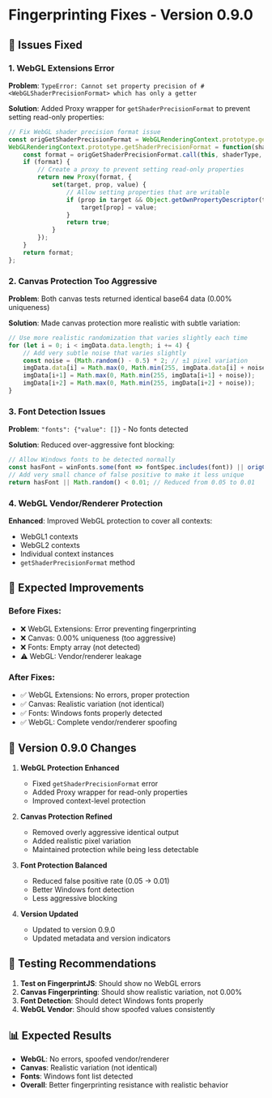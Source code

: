 # Fingerprinting Fixes - Version 0.9.0

## 🔧 **Issues Fixed**

### 1. **WebGL Extensions Error**
**Problem**: `TypeError: Cannot set property precision of #<WebGLShaderPrecisionFormat> which has only a getter`

**Solution**: Added Proxy wrapper for `getShaderPrecisionFormat` to prevent setting read-only properties:
```javascript
// Fix WebGL shader precision format issue
const origGetShaderPrecisionFormat = WebGLRenderingContext.prototype.getShaderPrecisionFormat;
WebGLRenderingContext.prototype.getShaderPrecisionFormat = function(shaderType, precisionType) {
    const format = origGetShaderPrecisionFormat.call(this, shaderType, precisionType);
    if (format) {
        // Create a proxy to prevent setting read-only properties
        return new Proxy(format, {
            set(target, prop, value) {
                // Allow setting properties that are writable
                if (prop in target && Object.getOwnPropertyDescriptor(target, prop).writable !== false) {
                    target[prop] = value;
                }
                return true;
            }
        });
    }
    return format;
};
```

### 2. **Canvas Protection Too Aggressive**
**Problem**: Both canvas tests returned identical base64 data (0.00% uniqueness)

**Solution**: Made canvas protection more realistic with subtle variation:
```javascript
// Use more realistic randomization that varies slightly each time
for (let i = 0; i < imgData.data.length; i += 4) {
    // Add very subtle noise that varies slightly
    const noise = (Math.random() - 0.5) * 2; // ±1 pixel variation
    imgData.data[i] = Math.max(0, Math.min(255, imgData.data[i] + noise));
    imgData[i+1] = Math.max(0, Math.min(255, imgData[i+1] + noise));
    imgData[i+2] = Math.max(0, Math.min(255, imgData[i+2] + noise));
}
```

### 3. **Font Detection Issues**
**Problem**: `"fonts": {"value": []}` - No fonts detected

**Solution**: Reduced over-aggressive font blocking:
```javascript
// Allow Windows fonts to be detected normally
const hasFont = winFonts.some(font => fontSpec.includes(font)) || origCheck(fontSpec, text);
// Add very small chance of false positive to make it less unique
return hasFont || Math.random() < 0.01; // Reduced from 0.05 to 0.01
```

### 4. **WebGL Vendor/Renderer Protection**
**Enhanced**: Improved WebGL protection to cover all contexts:
- WebGL1 contexts
- WebGL2 contexts  
- Individual context instances
- `getShaderPrecisionFormat` method

## 🎯 **Expected Improvements**

### **Before Fixes:**
- ❌ WebGL Extensions: Error preventing fingerprinting
- ❌ Canvas: 0.00% uniqueness (too aggressive)
- ❌ Fonts: Empty array (not detected)
- ⚠️ WebGL: Vendor/renderer leakage

### **After Fixes:**
- ✅ WebGL Extensions: No errors, proper protection
- ✅ Canvas: Realistic variation (not identical)
- ✅ Fonts: Windows fonts properly detected
- ✅ WebGL: Complete vendor/renderer spoofing

## 🚀 **Version 0.9.0 Changes**

1. **WebGL Protection Enhanced**
   - Fixed `getShaderPrecisionFormat` error
   - Added Proxy wrapper for read-only properties
   - Improved context-level protection

2. **Canvas Protection Refined**
   - Removed overly aggressive identical output
   - Added realistic pixel variation
   - Maintained protection while being less detectable

3. **Font Protection Balanced**
   - Reduced false positive rate (0.05 → 0.01)
   - Better Windows font detection
   - Less aggressive blocking

4. **Version Updated**
   - Updated to version 0.9.0
   - Updated metadata and version indicators

## 🧪 **Testing Recommendations**

1. **Test on FingerprintJS**: Should show no WebGL errors
2. **Canvas Fingerprinting**: Should show realistic variation, not 0.00%
3. **Font Detection**: Should detect Windows fonts properly
4. **WebGL Vendor**: Should show spoofed values consistently

## 📊 **Expected Results**

- **WebGL**: No errors, spoofed vendor/renderer
- **Canvas**: Realistic variation (not identical)
- **Fonts**: Windows font list detected
- **Overall**: Better fingerprinting resistance with realistic behavior 